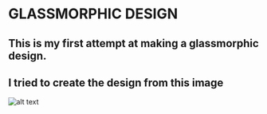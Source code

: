 # GLASSMORPHIC DESIGN

## This is my first attempt at making a glassmorphic design. 
## I tried to create the design from this image

![alt text](https://uxmisfit.com/wp-content/uploads/2021/01/glass_card_07.jpg "image to copy")
